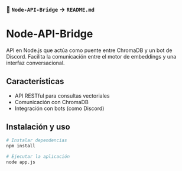 
### 🔗 `Node-API-Bridge` → `README.md`

# Node-API-Bridge

API en Node.js que actúa como puente entre ChromaDB y un bot de Discord. Facilita la comunicación entre el motor de embeddings y una interfaz conversacional.

## Características

- API RESTful para consultas vectoriales
- Comunicación con ChromaDB
- Integración con bots (como Discord)

## Instalación y uso

```bash
# Instalar dependencias
npm install

# Ejecutar la aplicación
node app.js
